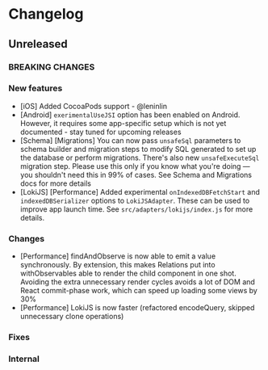 # Changelog

## Unreleased

### BREAKING CHANGES

### New features

- [iOS] Added CocoaPods support - @leninlin
- [Android] `exerimentalUseJSI` option has been enabled on Android. However, it requires some app-specific setup which is not yet documented - stay tuned for upcoming releases
- [Schema] [Migrations] You can now pass `unsafeSql` parameters to schema builder and migration steps to modify SQL generated to set up the database or perform migrations. There's also new `unsafeExecuteSql` migration step. Please use this only if you know what you're doing — you shouldn't need this in 99% of cases. See Schema and Migrations docs for more details
- [LokiJS] [Performance] Added experimental `onIndexedDBFetchStart` and `indexedDBSerializer` options to `LokiJSAdapter`. These can be used to improve app launch time. See `src/adapters/lokijs/index.js` for more details.

### Changes

- [Performance] findAndObserve is now able to emit a value synchronously. By extension, this makes Relations put into withObservables able to render the child component in one shot. Avoiding the extra unnecessary render cycles avoids a lot of DOM and React commit-phase work, which can speed up loading some views by 30%
- [Performance] LokiJS is now faster (refactored encodeQuery, skipped unnecessary clone operations)

### Fixes

### Internal
